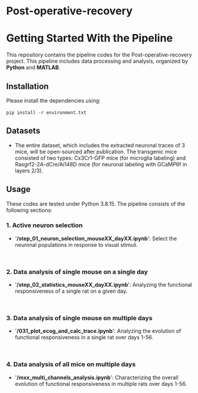 # Post-operative-recovery

# Getting Started With the Pipeline

This repository contains the pipeline codes for the Post-operative-recovery project. This pipeline includes data processing and analysis, organized by **Python** and **MATLAB**.

## Installation

Please install the dependencies using: 

​`pip install -r environment.txt`

## Datasets

* The entire dataset, which includes the extracted neuronal traces of 3 mice, will be open-sourced after publication. The transgenic mice consisted of two types: Cx3Cr1-GFP mice (for microglia labeling) and Rasgrf2-2A-dCre/Ai148D mice (for neuronal labeling with GCaMP6f in layers 2/3).

## Usage

These codes are tested under Python 3.8.15. The pipeline consists of the following sections:

### 1. Active neuron selection

  * '**/step_01_neuron_selection_mouseXX_dayXX.ipynb**': Select the neuronal populations in response to visual stimuli.
  <br/>

### 2. Data analysis of single mouse on a single day

  * '**/step_02_statistics_mouseXX_dayXX.ipynb**': Analyzing the functional responsiveness of a single rat on a given day.
  <br/>

### 3. Data analysis of single mouse on multiple days


  * '**/031_plot_ecog_and_calc_trace.ipynb**': Analyzing the evolution of functional responsiveness in a single rat over days 1-56.
  <br/>

### 4. Data analysis of all mice on multiple days

  * '**/mxx_multi_channels_analysis.ipynb**': Characterizing the overall evolution of functional responsiveness in multiple rats over days 1-56.
  <br/>
